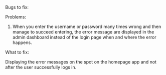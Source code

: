 Bugs to fix:

Problems:

1. When you enter the username or password many times wrong and then manage to succeed entering, the error message are displayed in the admin dashboard instead of the login page when and where the error happens. 

What to fix:

Displaying the error messages on the spot on the homepage app and not after the user successfully logs in.

